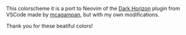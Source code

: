 This colorscheme it is a port to Neovim of the [Dark
Horizon](https://github.com/mcagampan/dark-horizon) plugin from VSCode made by
[mcagampan](https://github.com/mcagampan), but with my own modifications.

Thank you for these beatiful colors!
